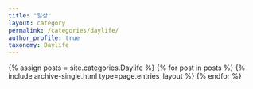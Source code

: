 ```yaml
---
title: "일상"
layout: category
permalink: /categories/daylife/
author_profile: true
taxonomy: Daylife
---
```


{% assign posts = site.categories.Daylife %}
{% for post in posts %} {% include archive-single.html type=page.entries_layout %} {% endfor %}
